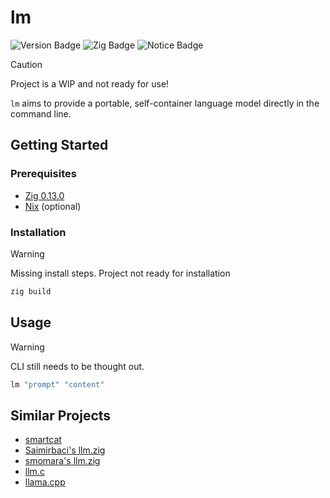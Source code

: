 # lm

![Version Badge](https://img.shields.io/badge/version-0.0.0-blue)
![Zig Badge](https://img.shields.io/badge/zig_version-0.13.0-F7A41D)
![Notice Badge](https://img.shields.io/badge/status-NOT_READY_TO_USE-af0a0a)

> [!CAUTION]
> Project is a WIP and not ready for use!

`lm` aims to provide a portable, self-container language model directly in the command line.

## Getting Started

### Prerequisites

- [Zig 0.13.0](https://ziglang.org/download/0.13.0/release-notes.html)
- [Nix](https://nixos.org/download/#download-nix) (optional)

### Installation

> [!WARNING]
> Missing install steps. Project not ready for installation

```bash
zig build
```

## Usage
> [!WARNING]
> CLI still needs to be thought out.


```bash
lm "prompt" "content"
```

## Similar Projects
- [smartcat](https://github.com/efugier/smartcat)
- [Saimirbaci's llm.zig](https://github.com/Saimirbaci/llm.zig)
- [smomara's llm.zig](https://github.com/smomara/llm.zig)
- [llm.c](https://github.com/karpathy/llm.c)
- [llama.cpp](https://github.com/ggml-org/llama.cpp)
